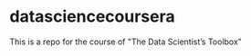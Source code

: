 datasciencecoursera
===================

This is a repo for the course of "The Data Scientist’s Toolbox"
